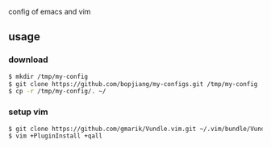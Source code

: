 config of emacs and vim

## usage

### download
~~~bash
$ mkdir /tmp/my-config
$ git clone https://github.com/bopjiang/my-configs.git /tmp/my-config
$ cp -r /tmp/my-config/. ~/
~~~

### setup vim
~~~bash
$ git clone https://github.com/gmarik/Vundle.vim.git ~/.vim/bundle/Vundle.vim
$ vim +PluginInstall +qall
~~~

